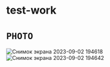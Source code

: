 # test-work
# `PHOTO`
![Снимок экрана 2023-09-02 194618](https://github.com/Mustafa10101/test-work/assets/121601835/cb7e23b7-acc0-4a04-ab3a-39e521e6a5c6)
![Снимок экрана 2023-09-02 194642](https://github.com/Mustafa10101/test-work/assets/121601835/234b940f-cb06-4ac7-9472-0ab72371f48e)
